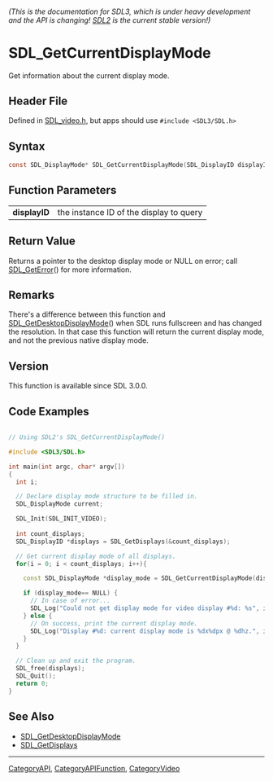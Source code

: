 ###### (This is the documentation for SDL3, which is under heavy development and the API is changing! [SDL2](https://wiki.libsdl.org/SDL2/) is the current stable version!)
# SDL_GetCurrentDisplayMode

Get information about the current display mode.

## Header File

Defined in [SDL_video.h](https://github.com/libsdl-org/SDL/blob/main/include/SDL3/SDL_video.h), but apps should use `#include <SDL3/SDL.h>`

## Syntax

```c
const SDL_DisplayMode* SDL_GetCurrentDisplayMode(SDL_DisplayID displayID);

```

## Function Parameters

|                   |                                         |
| ----------------- | --------------------------------------- |
| **displayID**     | the instance ID of the display to query |

## Return Value

Returns a pointer to the desktop display mode or NULL on error; call
[SDL_GetError](SDL_GetError)() for more information.

## Remarks

There's a difference between this function and
[SDL_GetDesktopDisplayMode](SDL_GetDesktopDisplayMode)() when SDL runs
fullscreen and has changed the resolution. In that case this function will
return the current display mode, and not the previous native display mode.

## Version

This function is available since SDL 3.0.0.

## Code Examples

```c++

// Using SDL2's SDL_GetCurrentDisplayMode()

#include <SDL3/SDL.h>

int main(int argc, char* argv[])
{
  int i;

  // Declare display mode structure to be filled in.
  SDL_DisplayMode current;

  SDL_Init(SDL_INIT_VIDEO);
  
  int count_displays;
  SDL_DisplayID *displays = SDL_GetDisplays(&count_displays);

  // Get current display mode of all displays.
  for(i = 0; i < count_displays; i++){

    const SDL_DisplayMode *display_mode = SDL_GetCurrentDisplayMode(displays[i]);

    if (display_mode== NULL) {
      // In case of error...
      SDL_Log("Could not get display mode for video display #%d: %s", i, SDL_GetError());
    } else {
      // On success, print the current display mode.
      SDL_Log("Display #%d: current display mode is %dx%dpx @ %dhz.", i, display_mode->w, display_mode->h, display_mode->refresh_rate);
    }
  }

  // Clean up and exit the program.
  SDL_free(displays);
  SDL_Quit();
  return 0;
}

```

## See Also

* [SDL_GetDesktopDisplayMode](SDL_GetDesktopDisplayMode)
* [SDL_GetDisplays](SDL_GetDisplays)

----
[CategoryAPI](CategoryAPI), [CategoryAPIFunction](CategoryAPIFunction), [CategoryVideo](CategoryVideo)


